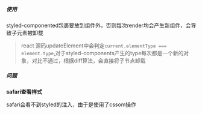 ##### 使用


styled-componented包裹要放到组件外，否则每次render均会产生新组件，会导致子元素被卸载
> react 源码updateElement中会判定`current.elementType === element.type`,对于styled-components产生的type每次都是一个新的对象，对比不通过，根据diff算法，会直接将子节点卸载




##### 问题

**safari查看样式**

safari会看不到styled的注入，由于是使用了cssom操作
